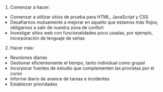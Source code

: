 1.	Comenzar a hacer: 
-	Comenzar a utilizar sitios de prueba para HTML, JavaScript y CSS
-	Desafiarnos mutuamente a mejorar en aquello que estamos más flojos, obligarnos a salir de nuestra zona de confort
-	Investigar sitios web con funcionalidades poco usadas, por ejemplo, incorporación de lenguaje de señas

2.	Hacer más:  
-	Reuniones diarias
-	Gestionar eficientemente el tiempo, tanto individual como grupal
-	Incorporar fuentes de estudio que complementen las provistas por el curso
-	Informe diario de avance de tareas e incidentes
-	Establecer prioridades
